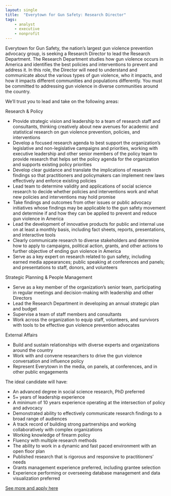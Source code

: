 ```yaml
---
layout: single
title:  "Everytown for Gun Safety: Research Director"
tags: 
    - analyst
    - executive
    - nonprofit
---
```


Everytown for Gun Safety, the nation’s largest gun violence prevention advocacy group, is seeking a Research Director to lead the Research Department. The Research Department studies how gun violence occurs in America and identifies the best policies and interventions to prevent and address it. In this role, the Director will need to understand and communicate about the various types of gun violence, who it impacts, and how it impacts different communities and populations differently. You must be committed to addressing gun violence in diverse communities around the country.  

We’ll trust you to lead and take on the following areas: 

Research & Policy
* Provide strategic vision and leadership to a team of research staff and consultants, thinking creatively about new avenues for academic and statistical research on gun violence prevention, policies, and interventions   
* Develop a focused research agenda to best support the organization’s legislative and non-legislative campaigns and priorities, working with executive leadership and other senior members of the policy team to provide research that helps set the policy agenda for the organization and supports existing policy priorities
* Develop clear guidance and translate the implications of research findings so that practitioners and policymakers can implement new laws effectively and enforce existing policies
* Lead team to determine validity and applications of social science research to decide whether policies and interventions work and what new policies and interventions may hold promise
* Take findings and outcomes from other issues or public advocacy initiatives whose findings may be applicable to the gun safety movement and determine if and how they can be applied to prevent and reduce gun violence in America
* Lead the development of innovative products for public and internal use on at least a monthly basis, including fact sheets, reports, presentations, and interactive tools  
* Clearly communicate research to diverse stakeholders and determine how to apply to campaigns, political action, grants, and other actions to further objective of ending gun violence in America
* Serve as a key expert on research related to gun safety, including earned media appearances; public speaking at conferences and panels; and presentations to staff, donors, and volunteers

Strategic Planning & People Management
* Serve as a key member of the organization’s senior team, participating in regular meetings and decision-making with leadership and other Directors
* Lead the Research Department in developing an annual strategic plan and budget
* Supervise a team of staff members and consultants
* Work across the organization to equip staff, volunteers, and survivors with tools to be effective gun violence prevention advocates

External Affairs
* Build and sustain relationships with diverse experts and organizations around the country
* Work with and convene researchers to drive the gun violence conversation and influence policy  
* Represent Everytown in the media, on panels, at conferences, and in other public engagements

The ideal candidate will have:
* An advanced degree in social science research, PhD preferred
* 5+ years of leadership experience  
* A minimum of 10 years experience operating at the intersection of policy and advocacy
* Demonstrated ability to effectively communicate research findings to a broad range of audiences  
* A track record of building strong partnerships and working collaboratively with complex organizations
* Working knowledge of firearm policy
* Fluency with multiple research methods
* The ability to work in a dynamic and fast paced environment with an open floor plan
* Published research that is rigorous and responsive to practitioners’ needs
* Grants management experience preferred, including grantee selection
* Experience performing or overseeing database management and data visualization preferred

[See more and apply here](https://everytown.org/job/?gh_jid=1421824)
